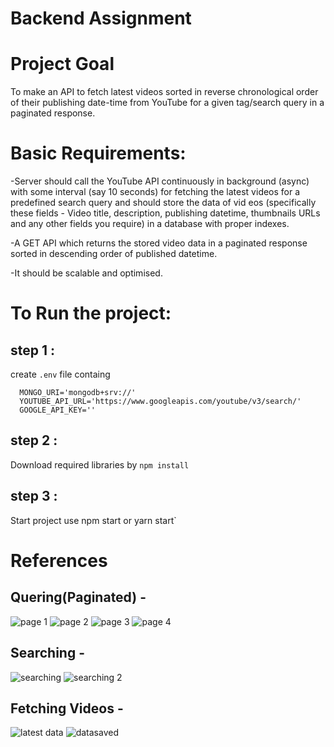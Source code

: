 # Backend Assignment 

# Project Goal
 To make an API to fetch latest videos sorted in reverse chronological order of their publishing date-time from YouTube for a given tag/search query in a paginated response.
# Basic Requirements:
-Server should call the YouTube API continuously in background (async) with some interval (say 10 seconds) for fetching the latest videos for a predefined search query and should store the data of vid eos (specifically these fields - Video title, description, publishing datetime, thumbnails URLs and any other fields you require) in a database with proper indexes.

-A GET API which returns the stored video data in a paginated response sorted in descending order of published datetime.

-It should be scalable and optimised.

# To Run the project:
 
## step 1 :  
create `.env` file containg <br>
```  SECRET_KEY=''
  MONGO_URI='mongodb+srv://'
  YOUTUBE_API_URL='https://www.googleapis.com/youtube/v3/search/'
  GOOGLE_API_KEY=''
```    
  
  
## step 2 : 
  Download required libraries by `npm install `<br>
  
## step 3 : 
  Start project use npm start or yarn start`

# References

## Quering(Paginated) -
![page 1](https://github.com/user-attachments/assets/285a15ed-04e2-4880-bbce-dc504c6d6f20)
![page 2](https://github.com/user-attachments/assets/b49649a8-5d71-4929-9859-9c33507c0069)
![page 3](https://github.com/user-attachments/assets/ecd7b88c-25eb-4ad1-b4d3-43ca5f1cd47c)
![page 4](https://github.com/user-attachments/assets/f8d51d80-ac20-4901-b80b-6cd5ca6c1ceb)

## Searching -
![searching](https://github.com/user-attachments/assets/ed3f9b81-11b9-4bed-9544-7409813a30dd)
![searching 2](https://github.com/user-attachments/assets/e2144d91-0866-4959-b98f-da0e429a9de5)


## Fetching Videos -
![latest data ](https://github.com/user-attachments/assets/8d84c42c-9b5a-400e-8bd1-41a06b7a3764)
![datasaved](https://github.com/user-attachments/assets/34d81c71-9ba7-4e85-a460-8fa8829dab07)



